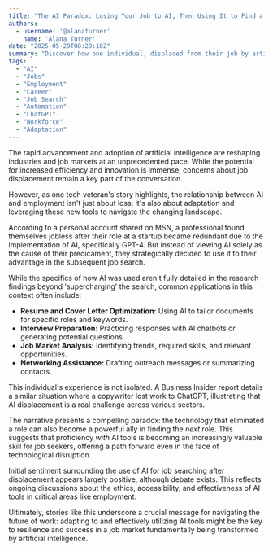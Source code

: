 ```yaml
---
title: "The AI Paradox: Losing Your Job to AI, Then Using It to Find a New One"
authors:
  - username: '@alanaturner'
    name: 'Alana Turner'
date: "2025-05-29T08:29:18Z"
summary: "Discover how one individual, displaced from their job by artificial intelligence, turned the tables by leveraging AI tools to significantly enhance their search for a new role, highlighting a growing trend of adapting to the evolving job market."
tags:
  - "AI"
  - "Jobs"
  - "Employment"
  - "Career"
  - "Job Search"
  - "Automation"
  - "ChatGPT"
  - "Workforce"
  - "Adaptation"
---
```


The rapid advancement and adoption of artificial intelligence are reshaping industries and job markets at an unprecedented pace. While the potential for increased efficiency and innovation is immense, concerns about job displacement remain a key part of the conversation.

However, as one tech veteran's story highlights, the relationship between AI and employment isn't just about loss; it's also about adaptation and leveraging these new tools to navigate the changing landscape.

According to a personal account shared on MSN, a professional found themselves jobless after their role at a startup became redundant due to the implementation of AI, specifically GPT-4. But instead of viewing AI solely as the cause of their predicament, they strategically decided to use it to their advantage in the subsequent job search.

While the specifics of how AI was used aren't fully detailed in the research findings beyond 'supercharging' the search, common applications in this context often include:

*   **Resume and Cover Letter Optimization:** Using AI to tailor documents for specific roles and keywords.
*   **Interview Preparation:** Practicing responses with AI chatbots or generating potential questions.
*   **Job Market Analysis:** Identifying trends, required skills, and relevant opportunities.
*   **Networking Assistance:** Drafting outreach messages or summarizing contacts.

This individual's experience is not isolated. A Business Insider report details a similar situation where a copywriter lost work to ChatGPT, illustrating that AI displacement is a real challenge across various sectors.

The narrative presents a compelling paradox: the technology that eliminated a role can also become a powerful ally in finding the *next* role. This suggests that proficiency *with* AI tools is becoming an increasingly valuable skill for job seekers, offering a path forward even in the face of technological disruption.

Initial sentiment surrounding the use of AI for job searching after displacement appears largely positive, although debate exists. This reflects ongoing discussions about the ethics, accessibility, and effectiveness of AI tools in critical areas like employment.

Ultimately, stories like this underscore a crucial message for navigating the future of work: adapting to and effectively utilizing AI tools might be the key to resilience and success in a job market fundamentally being transformed by artificial intelligence.
